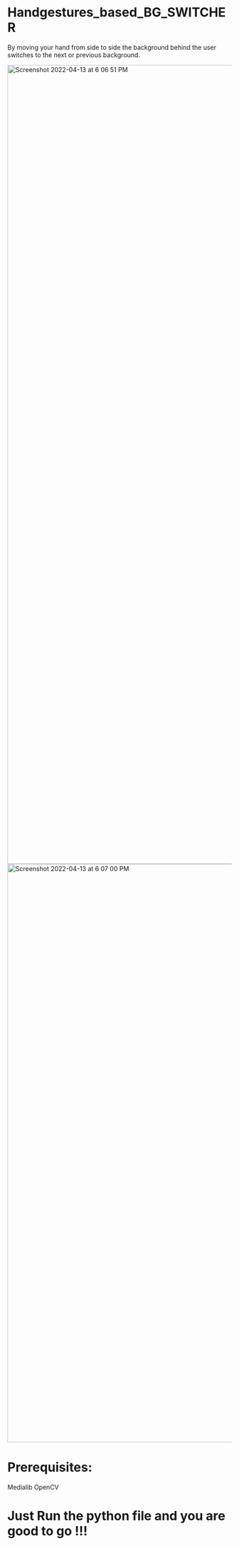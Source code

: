 # Handgestures_based_BG_SWITCHER
By moving your hand from side to side the background behind the user switches to the next or previous background.

<img width="1792" alt="Screenshot 2022-04-13 at 6 06 51 PM" src="https://user-images.githubusercontent.com/60423130/163182122-410ec8af-f1da-4536-bc13-26f2233900b4.png">

<img width="1297" alt="Screenshot 2022-04-13 at 6 07 00 PM" src="https://user-images.githubusercontent.com/60423130/163182015-a1525d37-4449-4eef-8d27-4361d1a79df8.png">

# Prerequisites:
Medialib
OpenCV
# Just Run the python file and you are good to go !!!
